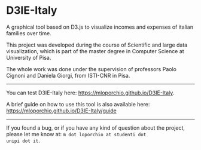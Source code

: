 # D3IE-Italy

A graphical tool based on D3.js to visualize incomes and expenses of italian families over time.

This project was developed during the course of Scientific and large data visualization, 
which is part of the master degree in Computer Science at University of Pisa.

The whole work was done under the supervision of professors Paolo Cignoni and Daniela Giorgi, from ISTI-CNR in Pisa. 

<hr>

You can test D3IE-Italy here: https://mloporchio.github.io/D3IE-Italy.

A brief guide on how to use this tool is also available here: https://mloporchio.github.io/D3IE-Italy/guide

<hr>

If you found a bug, or if you have any kind of question about the project, please let me know at: 
<code>m dot loporchio at studenti dot unipi dot it</code>.


